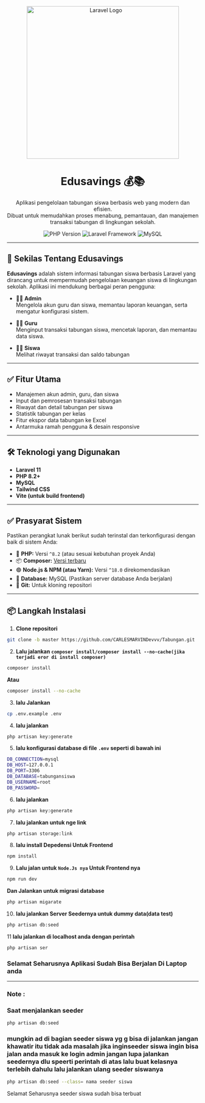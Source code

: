 <p align="center">
  <a href="https://laravel.com" target="_blank">
    <img src="https://raw.githubusercontent.com/laravel/art/master/logo-lockup/5%20SVG/2%20CMYK/1%20Full%20Color/laravel-logolockup-cmyk-red.svg" width="400" alt="Laravel Logo">
  </a>
</p>

<h1 align="center">Edusavings 💰📚</h1>

<p align="center">
  Aplikasi pengelolaan tabungan siswa berbasis web yang modern dan efisien. <br />
  Dibuat untuk memudahkan proses menabung, pemantauan, dan manajemen transaksi tabungan di lingkungan sekolah.
</p>

<p align="center">
  <img src="https://img.shields.io/badge/PHP-^8.2-777BB4?logo=php" alt="PHP Version">
  <img src="https://img.shields.io/badge/Laravel-11-FF2D20?logo=laravel" alt="Laravel Framework">
  <img src="https://img.shields.io/badge/MySQL-Database-4479A1?logo=mysql" alt="MySQL">
</p>

---

## 🚀 Sekilas Tentang Edusavings

**Edusavings** adalah sistem informasi tabungan siswa berbasis Laravel yang dirancang untuk mempermudah pengelolaan keuangan siswa di lingkungan sekolah. Aplikasi ini mendukung berbagai peran pengguna:

- 👩‍🏫 **Admin**  
  Mengelola akun guru dan siswa, memantau laporan keuangan, serta mengatur konfigurasi sistem.

- 🧑‍🏫 **Guru**  
  Menginput transaksi tabungan siswa, mencetak laporan, dan memantau data siswa.

- 🙋‍♂️ **Siswa**  
  Melihat riwayat transaksi dan saldo tabungan 

---

## ✅ Fitur Utama

- Manajemen akun admin, guru, dan siswa
- Input dan pemrosesan transaksi tabungan
- Riwayat dan detail tabungan per siswa
- Statistik tabungan per kelas
- Fitur ekspor data tabungan ke Excel
- Antarmuka ramah pengguna & desain responsive

---

## 🛠️ Teknologi yang Digunakan

- **Laravel 11**
- **PHP 8.2+**
- **MySQL**
- **Tailwind CSS**
- **Vite (untuk build frontend)**

---

## ✅ Prasyarat Sistem

Pastikan perangkat lunak berikut sudah terinstal dan terkonfigurasi dengan baik di sistem Anda:

* 🐘 **PHP:** Versi `^8.2` (atau sesuai kebutuhan proyek Anda)
* 📦 **Composer:** [Versi terbaru](https://getcomposer.org/)
* 🟢 **Node.js & NPM (atau Yarn):** Versi `^18.0` direkomendasikan
* 🐬 **Database:** MySQL (Pastikan server database Anda berjalan)
* 🌿 **Git:** Untuk kloning repositori

---

## 📦 Langkah Instalasi

 1. **Clone repositori**
```bash
git clone -b master https://github.com/CARLESMARVINDevvv/Tabungan.git
```

 2. **Lalu jalankan `composer install/composer install --no-cache(jika terjadi eror di install composer)`**
  ```bash
  composer install
 ```
**Atau**

```bash
composer install --no-cache
```

3. **lalu Jalankan**
```bash
cp .env.example .env
```

4. **lalu jalankan**
```bash
php artisan key:generate
```

5. **lalu konfigurasi database di file `.env` seperti di bawah ini**
```bash
DB_CONNECTION=mysql
DB_HOST=127.0.0.1
DB_PORT=3306
DB_DATABASE=tabungansiswa
DB_USERNAME=root
DB_PASSWORD=
```

6. **lalu jalankan**
```bash
php artisan key:generate
```

7. **lalu jalankan untuk nge link**
```bash
php artisan storage:link
```

8. **lalu install Depedensi Untuk Frontend**
```bash
npm install
```

9. **Lalu jalan untuk `Node.Js nya` Untuk Frontend nya**
```bash
npm run dev
```

**Dan Jalankan untuk migrasi database**
```bash
php artisan migarate
```

10. **lalu jalankan Server Seedernya untuk dummy data(data test)**
```bash
php artisan db:seed
```

11 **lalu jalankan di localhost anda dengan perintah**
```bash
php artisan ser
```

### Selamat Seharusnya Aplikasi Sudah  Bisa Berjalan Di Laptop anda


---

### Note :
### Saat menjalankan seeder
```bash
php artisan db:seed
```
 ### mungkin ad di bagian  seeder siswa yg g bisa di jalankan jangan khawatir itu tidak ada masalah jika inginseeder siswa ingin bisa jalan anda masuk ke login admin jangan lupa jalankan seedernya dlu speerti perintah di atas lalu buat kelasnya terlebih dahulu lalu jalankan ulang seeder siswanya 
```bash
php artisan db:seed --class= nama seeder siswa
```

Selamat Seharusnya seeder siswa sudah bisa terbuat


    
